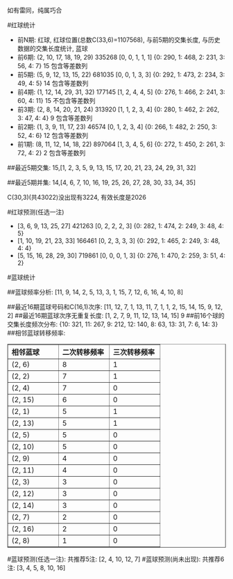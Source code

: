 <!-- 
.. title: 双色球2010079期(2010-07-11)数据分析报告
.. slug: slott-2010079-2010-07-11-report
.. date: 2010-07-12 08:00:00 UTC+08:00
.. tags: Lottery
.. link: 
.. description: 
.. type: text
-->

如有雷同，纯属巧合

<!-- TEASER_END-->

#红球统计

- 前N期: 红球, 红球位置(总数C(33,6)=1107568), 与前5期的交集长度, 与历史数据的交集长度统计, 蓝球
- 前6期: (2, 10, 17, 18, 19, 29) 335268 [0, 0, 1, 1, 1] {0: 290, 1: 468, 2: 231, 3: 56, 4: 7} 15 包含等差数列
- 前5期: (5, 9, 12, 13, 15, 22) 681035 [0, 0, 1, 3, 3] {0: 292, 1: 473, 2: 234, 3: 49, 4: 5} 14 包含等差数列
- 前4期: (1, 12, 14, 29, 31, 32) 177145 [1, 2, 4, 4, 5] {0: 276, 1: 466, 2: 241, 3: 60, 4: 11} 15 不包含等差数列
- 前3期: (2, 8, 14, 20, 21, 24) 313920 [1, 1, 2, 3, 4] {0: 280, 1: 462, 2: 262, 3: 47, 4: 4} 9 包含等差数列
- 前2期: (1, 3, 9, 11, 17, 23) 46574 [0, 1, 2, 3, 4] {0: 266, 1: 482, 2: 250, 3: 52, 4: 6} 12 包含等差数列
- 前1期: (8, 11, 12, 14, 18, 22) 897064 [1, 3, 4, 5, 6] {0: 272, 1: 450, 2: 261, 3: 72, 4: 2} 2 包含等差数列

##最近5期交集:
15,[1, 2, 3, 5, 9, 13, 15, 17, 20, 21, 23, 24, 29, 31, 32]

##最近5期并集:
14,[4, 6, 7, 10, 16, 19, 25, 26, 27, 28, 30, 33, 34, 35]

C(30,3)(共43022)没出现有3224, 
有效长度是2026

#红球预测(任选一注)

- [3, 6, 9, 13, 25, 27] 421263 [0, 2, 2, 2, 3] {0: 282, 1: 474, 2: 249, 3: 48, 4: 5}
- [1, 10, 19, 21, 23, 33] 166461 [0, 2, 3, 3, 3] {0: 292, 1: 465, 2: 249, 3: 48, 4: 4}
- [5, 15, 16, 28, 29, 30] 719861 [0, 0, 0, 1, 3] {0: 276, 1: 470, 2: 259, 3: 51, 4: 2}

#蓝球统计

##蓝球频率分析:
[11, 9, 14, 2, 5, 13, 3, 1, 15, 7, 12, 6, 16, 4, 10, 8]

##最近16期蓝球号码和C(16,1)次序:
[11, 12, 7, 1, 13, 11, 7, 1, 1, 2, 15, 14, 15, 9, 12, 2]
##最近16期蓝球次序无重复长度:
[1, 2, 7, 9, 11, 12, 13, 14, 15] 9
##前16个球的交集长度频次分布:
{10: 321, 11: 267, 9: 212, 12: 140, 8: 63, 13: 31, 7: 6, 14: 3}
##相邻蓝球转移频率:
<table border="1" class="table table-striped dataframe">
  <thead>
    <tr style="text-align: left;">
      <th style="min-width: 100px;">相邻蓝球</th>
      <th style="min-width: 100px;">二次转移频率</th>
      <th style="min-width: 100px;">三次转移频率</th>
    </tr>
  </thead>
  <tbody>
    <tr>
      <td>  (2, 6)</td>
      <td> 8</td>
      <td> 1</td>
    </tr>
    <tr>
      <td>  (2, 2)</td>
      <td> 7</td>
      <td> 1</td>
    </tr>
    <tr>
      <td>  (2, 4)</td>
      <td> 7</td>
      <td> 0</td>
    </tr>
    <tr>
      <td> (2, 15)</td>
      <td> 6</td>
      <td> 0</td>
    </tr>
    <tr>
      <td>  (2, 1)</td>
      <td> 5</td>
      <td> 1</td>
    </tr>
    <tr>
      <td> (2, 13)</td>
      <td> 5</td>
      <td> 1</td>
    </tr>
    <tr>
      <td>  (2, 5)</td>
      <td> 5</td>
      <td> 0</td>
    </tr>
    <tr>
      <td> (2, 10)</td>
      <td> 5</td>
      <td> 0</td>
    </tr>
    <tr>
      <td>  (2, 9)</td>
      <td> 4</td>
      <td> 0</td>
    </tr>
    <tr>
      <td> (2, 11)</td>
      <td> 4</td>
      <td> 0</td>
    </tr>
    <tr>
      <td>  (2, 3)</td>
      <td> 3</td>
      <td> 0</td>
    </tr>
    <tr>
      <td> (2, 12)</td>
      <td> 3</td>
      <td> 0</td>
    </tr>
    <tr>
      <td> (2, 14)</td>
      <td> 3</td>
      <td> 0</td>
    </tr>
    <tr>
      <td>  (2, 7)</td>
      <td> 2</td>
      <td> 0</td>
    </tr>
    <tr>
      <td> (2, 16)</td>
      <td> 2</td>
      <td> 0</td>
    </tr>
    <tr>
      <td>  (2, 8)</td>
      <td> 1</td>
      <td> 0</td>
    </tr>
  </tbody>
</table>
#蓝球预测(任选一注):
共推荐5注: [2, 4, 10, 12, 7]
#蓝球预测(尚未出现):
共推荐6注: [3, 4, 5, 8, 10, 16]

